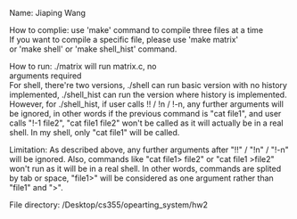 Name: Jiaping Wang

How to complie: use 'make' command to compile three files at a time \
		If you want to compile a specific file, please use 'make matrix' \
		or 'make shell' or 'make shell_hist' command.

How to run: ./matrix will run matrix.c, no \
		arguments required \
	    For shell, there're two versions, ./shell can run basic version with no history implemented, ./shell_hist can run the version where history is implemented. However, for ./shell_hist, if user calls !! / !n / !-n, any further arguments will be ignored, in other words if the previous command is "cat file1", and user calls "!-1 file2", "cat file1 file2" won't be called as it will actually be in a real shell. In my shell, only "cat file1" will be called.

Limitation: As described above, any further arguments after "!!" / "!n" / "!-n" will be ignored. Also, commands like 
"cat file1> file2" or "cat file1 >file2" won't run as it will be in a real shell. In other words, commands are splited by tab or space, "file1>" will be considered as one argument rather than "file1" and ">".


File directory: /Desktop/cs355/opearting_system/hw2
